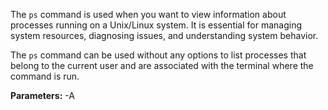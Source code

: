 The `ps` command is used when you want to view information about processes running on a Unix/Linux system. It is essential for managing system resources, diagnosing issues, and understanding system behavior.

The `ps` command can be used without any options to list processes that belong to the current user and are associated with the terminal where the command is run.

**Parameters:**
-A
